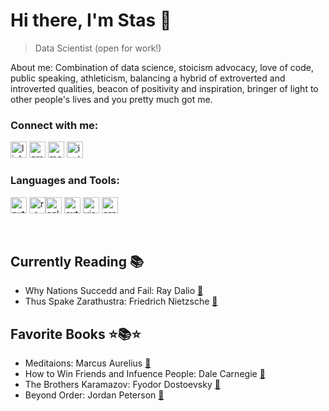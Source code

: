 # Hi there, I'm Stas 👋 

> Data Scientist (open for work!)

About me: Combination of data science, stoicism advocacy, love of code, public speaking, athleticism, balancing a hybrid of extroverted and introverted qualities, beacon of positivity and inspiration, bringer of light to other people's lives and you pretty much got me.


### Connect with me:
[<img width="26px" src="https://img.icons8.com/color/48/linkedin.png" alt="linkedin">](https://www.linkedin.com/in/stanislav-chernyshov-7b74012b0/) 
<a href="mailto:s.chernyshov@setonhill.edu"><img width="26px" src="https://img.icons8.com/color/48/gmail-new.png" alt="gmail-new"/></a>
[<img width="26px" src="https://img.icons8.com/color/48/medium-logo.png" alt="medium-logo"/>](https://medium.com/@s.chernyshov)
[<img width="26px" src="https://img.icons8.com/color/48/instagram-new--v1.png" alt="instagram-new--v1"/>](https://www.instagram.com/stas.cherneshoff/)





<!--- 
  - Gmail: s.chernyshov@setonhill.edu<a href="mailto:s.chernyshov@setonhill.edu?subject=Subject%20Here&body=Hello%20World!"></a>
  - Medium: [medium.com/@s.chernyshov](https://medium.com/@s.chernyshov) 🖋️
  - Instagram: [instagram.com/stas.cherneshoff/](https://www.instagram.com/stas.cherneshoff/) 📸
--->
  

### Languages and Tools:


<img width="26px"  src="https://img.icons8.com/color/48/python--v1.png" alt="python--v1"/> <img width="26px" src="https://img.icons8.com/fluency/48/rstudio.png" alt="rstudio"/><img width="26px" src="https://img.icons8.com/nolan/64/sql.png" alt="sql"/>
<img width="26px" src="https://img.icons8.com/external-those-icons-flat-those-icons/24/external-MySQL-programming-and-development-those-icons-flat-those-icons.png" alt="external-MySQL-programming-and-development-those-icons-flat-those-icons"/>
<img width="26px" src="https://img.icons8.com/fluency/48/visual-studio-code-2019.png" alt="visual-studio-code-2019"/> 
<img width="26px" src="https://img.icons8.com/3d-fluency/94/orange.png" alt="orange"/>

<br/>

## Currently Reading 📚

- Why Nations Succedd and Fail: Ray Dalio [📖](https://www.goodreads.com/book/show/52962238-principles-for-dealing-with-the-changing-world-order?from_search=true&from_srp=true&qid=XfvxnKK8lH&rank=1)
- Thus Spake Zarathustra: Friedrich Nietzsche [📖](https://www.goodreads.com/book/show/51893.Thus_Spoke_Zarathustra?ref=nav_sb_ss_1_6)

  
## Favorite Books ⭐📚⭐ 
- Meditaions: Marcus Aurelius [📖](https://www.goodreads.com/book/show/30659.Meditations?from_search=true&from_srp=true&qid=PODuscHkzI&rank=1)
- How to Win Friends and Infuence People: Dale Carnegie [📖](https://www.goodreads.com/book/show/4865.How_to_Win_Friends_and_Influence_People?from_search=true&from_srp=true&qid=ypkVXZEsYA&rank=1)
- The Brothers Karamazov: Fyodor Dostoevsky [📖](https://www.goodreads.com/book/show/4934.The_Brothers_Karamazov?from_search=true&from_srp=true&qid=p6hDNUqvqC&rank=1)
- Beyond Order: Jordan Peterson [📖](https://www.goodreads.com/book/show/56019043-beyond-order?from_search=true&from_srp=true&qid=jI8ChO2Cel&rank=1)
